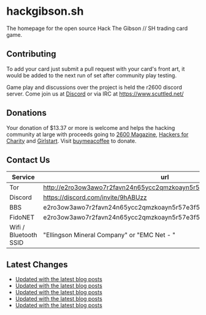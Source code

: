 # hackgibson.sh
The homepage for the open source Hack The Gibson // SH trading card game.


## Contributing

To add your card just submit a pull request with your card's front art, it would be added to the next run of set after community play testing.

Game play and discussions over the project is held the r2600 discord server. Come join us at [Discord](https://discord.com/invite/9hABUzz) or via IRC at https://www.scuttled.net/


## Donations

Your donation of $13.37 or more is welcome and helps the hacking community at large with proceeds going to [2600 Magazine](https://2600.com/), [Hackers for Charity](https://hackersforcharity.org) and [Girlstart](https://girlstart.org).  Visit [buymeacoffee](https://www.buymeacoffee.com/hackgibson.sh) to donate.


## Contact Us

Service | url
-|-
Tor | http://e2ro3ow3awo7r2favn24n65ycc2qmzkoayn5r57e3f56nvjwdcgg32ad.onion
Discord | https://discord.com/invite/9hABUzz
BBS | e2ro3ow3awo7r2favn24n65ycc2qmzkoayn5r57e3f56nvjwdcgg32ad.onion:23
FidoNET | e2ro3ow3awo7r2favn24n65ycc2qmzkoayn5r57e3f56nvjwdcgg32ad.onion:24554
Wifi / Bluetooth SSID | "Ellingson Mineral Company" or "EMC Net - <fidonet address>"

## Latest Changes
<!-- BLOG-POST-LIST:START -->
- [Updated with the latest blog posts](https://github.com/DFW2600/hackgibson.sh/commit/0223d890f57deff3ce26b349abaed84e69487d44)
- [Updated with the latest blog posts](https://github.com/DFW2600/hackgibson.sh/commit/084b731f0f3f250b359b67f43adc85676a560806)
- [Updated with the latest blog posts](https://github.com/DFW2600/hackgibson.sh/commit/1cefd3b5b1d10c2174656e3109a810c45bb0f5ff)
- [Updated with the latest blog posts](https://github.com/DFW2600/hackgibson.sh/commit/e2482a50b399ec4bcab7f63061e179eeb389c7f1)
- [Updated with the latest blog posts](https://github.com/DFW2600/hackgibson.sh/commit/eed98b93d03caf81e7a2d2a0bfe24323cc9196bc)
<!-- BLOG-POST-LIST:END -->
